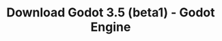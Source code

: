 ---
# Generated by /tools/generators/src/download_archive_generator !!! do not edit by hand !!!
title: 'Download Godot 3.5 (beta1) - Godot Engine'
type: 'download/archive'
name: '3.5'
flavor: 'beta1'
release_date: '2022-01-13T03:00:00-00:00'
release_notes: 'article/dev-snapshot-godot-3-5-beta-1/'
primaryPlatforms:
  - 'android.apk'
  - 'macos.universal'
  - 'windows.64'
  - 'linux_server.headless.64'
  - 'web'
  - 'templates'
links:
  android.apk:
    name: 'android.apk'
    title: 'Android'
    caption: 'Universal APK (ARM64 + ARMv7 + x86_64 + x86)'
    tags:
      - 'APK download'
      - 'ARM64/v7'
      - 'x86 (64 & 32 bit)'
    hosts:
      github_builds:
        regular: 'https://github.com/godotengine/godot-builds/releases/download/3.5-beta1/Godot_v3.5-beta1_android_editor.apk'
        mono: '#'
      github:
        regular: 'https://github.com/godotengine/godot/releases/download/3.5-beta1/Godot_v3.5-beta1_android_editor.apk'
        mono: '#'
  macos.universal:
    name: 'macos.universal'
    title: 'macOS'
    caption: 'Universal (x86_64 + Apple Silicon)'
    tags:
      - 'Intel/Apple Silicon'
      - '64 bit'
    hosts:
      github_builds:
        regular: 'https://github.com/godotengine/godot-builds/releases/download/3.5-beta1/Godot_v3.5-beta1_osx.universal.zip'
        mono: 'https://github.com/godotengine/godot-builds/releases/download/3.5-beta1/Godot_v3.5-beta1_mono_osx.universal.zip'
      github:
        regular: 'https://github.com/godotengine/godot/releases/download/3.5-beta1/Godot_v3.5-beta1_osx.universal.zip'
        mono: 'https://github.com/godotengine/godot/releases/download/3.5-beta1/Godot_v3.5-beta1_mono_osx.universal.zip'
  windows.64:
    name: 'windows.64'
    title: 'Windows'
    caption: 'Standard (x86_64)'
    tags:
      - '64 bit'
    hosts:
      github_builds:
        regular: 'https://github.com/godotengine/godot-builds/releases/download/3.5-beta1/Godot_v3.5-beta1_win64.exe.zip'
        mono: 'https://github.com/godotengine/godot-builds/releases/download/3.5-beta1/Godot_v3.5-beta1_mono_win64.zip'
      github:
        regular: 'https://github.com/godotengine/godot/releases/download/3.5-beta1/Godot_v3.5-beta1_win64.exe.zip'
        mono: 'https://github.com/godotengine/godot/releases/download/3.5-beta1/Godot_v3.5-beta1_mono_win64.zip'
  linux_server.headless.64:
    name: 'linux_server.headless.64'
    title: 'Linux Server'
    caption: 'Headless (x86_64)'
    tags:
      - '64 bit'
      - 'Headless'
    hosts:
      github_builds:
        regular: 'https://github.com/godotengine/godot-builds/releases/download/3.5-beta1/Godot_v3.5-beta1_linux_headless.64.zip'
        mono: 'https://github.com/godotengine/godot-builds/releases/download/3.5-beta1/Godot_v3.5-beta1_mono_linux_headless_64.zip'
      github:
        regular: 'https://github.com/godotengine/godot/releases/download/3.5-beta1/Godot_v3.5-beta1_linux_headless.64.zip'
        mono: 'https://github.com/godotengine/godot/releases/download/3.5-beta1/Godot_v3.5-beta1_mono_linux_headless_64.zip'
  web:
    name: 'web'
    title: 'Web editor'
    caption: ''
    tags:
      - 'Self-hosted'
      - 'Cross-platform'
    hosts:
      github_builds:
        regular: 'https://github.com/godotengine/godot-builds/releases/download/3.5-beta1/Godot_v3.5-beta1_web_editor.zip'
        mono: '#'
      github:
        regular: 'https://github.com/godotengine/godot/releases/download/3.5-beta1/Godot_v3.5-beta1_web_editor.zip'
        mono: '#'
  linux.64:
    name: 'linux.64'
    title: 'Linux'
    caption: 'Standard (x86_64)'
    tags:
      - '64 bit'
    hosts:
      github_builds:
        regular: 'https://github.com/godotengine/godot-builds/releases/download/3.5-beta1/Godot_v3.5-beta1_x11.64.zip'
        mono: 'https://github.com/godotengine/godot-builds/releases/download/3.5-beta1/Godot_v3.5-beta1_mono_x11_64.zip'
      github:
        regular: 'https://github.com/godotengine/godot/releases/download/3.5-beta1/Godot_v3.5-beta1_x11.64.zip'
        mono: 'https://github.com/godotengine/godot/releases/download/3.5-beta1/Godot_v3.5-beta1_mono_x11_64.zip'
  linux.32:
    name: 'linux.32'
    title: 'Linux'
    caption: 'Standard (x86)'
    tags:
      - '32 bit'
    hosts:
      github_builds:
        regular: 'https://github.com/godotengine/godot-builds/releases/download/3.5-beta1/Godot_v3.5-beta1_x11.32.zip'
        mono: 'https://github.com/godotengine/godot-builds/releases/download/3.5-beta1/Godot_v3.5-beta1_mono_x11_32.zip'
      github:
        regular: 'https://github.com/godotengine/godot/releases/download/3.5-beta1/Godot_v3.5-beta1_x11.32.zip'
        mono: 'https://github.com/godotengine/godot/releases/download/3.5-beta1/Godot_v3.5-beta1_mono_x11_32.zip'
  windows.32:
    name: 'windows.32'
    title: 'Windows'
    caption: 'Standard (x86)'
    tags:
      - '32 bit'
    hosts:
      github_builds:
        regular: 'https://github.com/godotengine/godot-builds/releases/download/3.5-beta1/Godot_v3.5-beta1_win32.exe.zip'
        mono: 'https://github.com/godotengine/godot-builds/releases/download/3.5-beta1/Godot_v3.5-beta1_mono_win32.zip'
      github:
        regular: 'https://github.com/godotengine/godot/releases/download/3.5-beta1/Godot_v3.5-beta1_win32.exe.zip'
        mono: 'https://github.com/godotengine/godot/releases/download/3.5-beta1/Godot_v3.5-beta1_mono_win32.zip'
  linux_server.64:
    name: 'linux_server.64'
    title: 'Linux Server'
    caption: 'Standard (x86_64)'
    tags:
      - '64 bit'
    hosts:
      github_builds:
        regular: 'https://github.com/godotengine/godot-builds/releases/download/3.5-beta1/Godot_v3.5-beta1_linux_server.64.zip'
        mono: 'https://github.com/godotengine/godot-builds/releases/download/3.5-beta1/Godot_v3.5-beta1_mono_linux_server_64.zip'
      github:
        regular: 'https://github.com/godotengine/godot/releases/download/3.5-beta1/Godot_v3.5-beta1_linux_server.64.zip'
        mono: 'https://github.com/godotengine/godot/releases/download/3.5-beta1/Godot_v3.5-beta1_mono_linux_server_64.zip'
  aar_library:
    name: 'aar_library'
    title: 'AAR library'
    caption: ''
    tags:
      - 'Android plugins'
      - 'Java'
      - 'Kotlin'
    hosts:
      github_builds:
        regular: 'https://github.com/godotengine/godot-builds/releases/download/3.5-beta1/godot-lib.3.5.beta1.release.aar'
        mono: 'https://github.com/godotengine/godot-builds/releases/download/3.5-beta1/godot-lib.3.5.beta1.mono.release.aar'
      github:
        regular: 'https://github.com/godotengine/godot/releases/download/3.5-beta1/godot-lib.3.5.beta1.release.aar'
        mono: 'https://github.com/godotengine/godot/releases/download/3.5-beta1/godot-lib.3.5.beta1.mono.release.aar'
  templates:
    name: 'templates'
    title: 'Export templates'
    caption: ''
    tags:
      - 'Used to export your games to all supported platforms'
    hosts:
      github_builds:
        regular: 'https://github.com/godotengine/godot-builds/releases/download/3.5-beta1/Godot_v3.5-beta1_export_templates.tpz'
        mono: 'https://github.com/godotengine/godot-builds/releases/download/3.5-beta1/Godot_v3.5-beta1_mono_export_templates.tpz'
      github:
        regular: 'https://github.com/godotengine/godot/releases/download/3.5-beta1/Godot_v3.5-beta1_export_templates.tpz'
        mono: 'https://github.com/godotengine/godot/releases/download/3.5-beta1/Godot_v3.5-beta1_mono_export_templates.tpz'
---